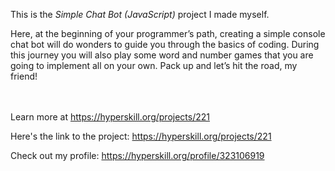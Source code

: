 This is the *Simple Chat Bot (JavaScript)* project I made myself.


<p>Here, at the beginning of your programmer’s path, creating a simple console chat bot will do wonders to guide you through the basics of coding. During this journey you will also play some word and number games that you are going to implement all on your own. Pack up and let’s hit the road, my friend!</p><br/><br/>Learn more at <a href="https://hyperskill.org/projects/221?utm_source=ide&utm_medium=ide&utm_campaign=ide&utm_content=project-card">https://hyperskill.org/projects/221</a>

Here's the link to the project: https://hyperskill.org/projects/221

Check out my profile: https://hyperskill.org/profile/323106919